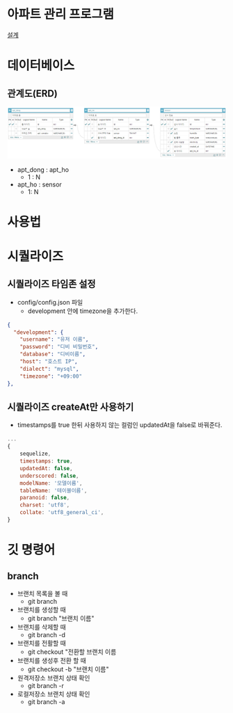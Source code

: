 # 아파트 관리 프로그램
[설계](https://www.notion.so/aptmanagement-5d3d046a56444e078a310d1962c5a03c)

# 데이터베이스
## 관계도(ERD)
![erd](./images/erd.PNG)
* apt_dong : apt_ho
    * 1 : N
* apt_ho : sensor
    * 1: N

# 사용법
# 시퀄라이즈
## 시퀄라이즈 타임존 설정
* config/config.json 파일
    * development 안에 timezone을 추가한다.
```json
{
  "development": {
    "username": "유저 이름",
    "password": "디비 비밀번호",
    "database": "디비이름",
    "host": "호스트 IP",
    "dialect": "mysql",
    "timezone": "+09:00"
},
```
## 시퀄라이즈 createAt만 사용하기
* timestamps를 true 한뒤 사용하지 않는 컬럼인 updatedAt을 false로 바꿔준다.
```js
...
{
    sequelize,
    timestamps: true,
    updatedAt: false,
    underscored: false,
    modelName: '모델이름',
    tableName: '테이블이름',
    paranoid: false,
    charset: 'utf8',
    collate: 'utf8_general_ci',
}
```
# 깃 명령어
## branch
* 브랜치 목록을 볼 때
    * git branch
* 브랜치를 생성할 때
    * git branch "브랜치 이름"
* 브랜치를 삭제할 때
    * git branch -d
* 브랜치를 전활할 때
    * git checkout "전환할 브랜치 이름
* 브랜치를 생성후 전환 할 때 
    * git checkout -b "브랜치 이름"
* 원격저장소 브랜치 상태 확인
    * git branch -r
* 로컬저장소 브랜치 상태 확인
    * git branch -a